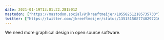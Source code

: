 ```yaml
---
date: 2021-01-19T13:01:22.281501Z
mastodon: ["https://mastodon.social/@jkreeftmeijer/105582512185735733"]
twitter: ["https://twitter.com/jkreeftmeijer/status/1351515087740297216"]
---
```

We need more graphical design in open source software.

